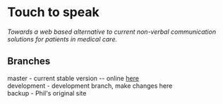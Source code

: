 # Touch to speak
_Towards a web based alternative to current non-verbal communication solutions for patients in medical care._

## Branches
master - current stable version -- online [here](https://kerianvaraine.github.io/Touch-to-speak-v2/index.html) <br>
development - development branch, make changes here <br>
backup - Phil's original site <br>
